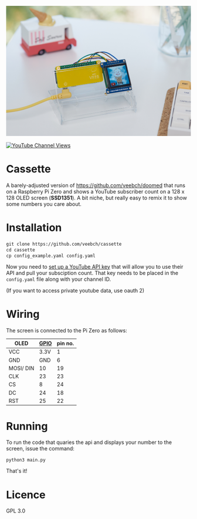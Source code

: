 ![Action Shot](/images/cassettesmall.jpg)

[![YouTube Channel Views](https://img.shields.io/youtube/channel/views/UCz5BOU9J9pB_O0B8-rDjCWQ?label=YouTube&style=social)](https://www.youtube.com/channel/UCz5BOU9J9pB_O0B8-rDjCWQ)

# Cassette

A barely-adjusted version of https://github.com/veebch/doomed that runs on a Raspberry Pi Zero and shows a YouTube subscriber count on a 128 x 128 OLED screen (**SSD1351**). A bit niche, but really easy to remix it to show some numbers you care about.

# Installation

  ```
  git clone https://github.com/veebch/cassette
  cd cassette
  cp config_example.yaml config.yaml
  ```
  
  Now you need to [set up a YouTube API key](https://blog.hubspot.com/website/how-to-get-youtube-api-key) that will allow you to use their API and pull your subsciption count. That key needs to be placed in the `config.yaml` file along with your channel ID.
  
(If you want to access  private youtube data, use oauth 2)
  
  # Wiring
  
 The screen is connected to the Pi Zero as follows:
 
| OLED  | [GPIO](https://gpiozero.readthedocs.io/en/stable/_images/pin_layout.svg) | pin no. |
|-----------|------|----|
| VCC | 3.3V | 1  |
| GND | GND | 6  |  
| MOSI/ DIN | 10 | 19 |
| CLK | 23 | 23 |
| CS  | 8 | 24 |
| DC | 24 | 18 |
| RST | 25 | 22 |

# Running

To run the code that quaries the api and displays your number to the screen, issue the command:
```
python3 main.py
```
That's it!

# Licence

GPL 3.0


